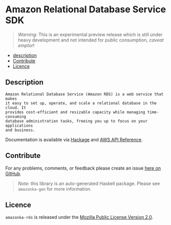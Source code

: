 # Amazon Relational Database Service SDK

> _Warning:_ This is an experimental preview release which is still under heavy development and not intended for public consumption, _caveat emptor_!

* [description](#description)
* [Contribute](#contribute)
* [Licence](#licence)

## Description

    Amazon Relational Database Service (Amazon RDS) is a web service that makes
    it easy to set up, operate, and scale a relational database in the cloud. It
    provides cost-efficient and resizable capacity while managing time-consuming
    database administration tasks, freeing you up to focus on your applications
    and business.

Documentation is available via [Hackage](http://hackage.haskell.org/package/amazonka-rds)
and [AWS API Reference](http://docs.aws.amazon.com/AmazonRDS/latest/APIReference/Welcome.html).


## Contribute

For any problems, comments, or feedback please create an issue [here on GitHub](https://github.com/brendanhay/amazonka/issues).

> _Note:_ this library is an auto-generated Haskell package. Please see `amazonka-gen` for more information.


## Licence

`amazonka-rds` is released under the [Mozilla Public License Version 2.0](http://www.mozilla.org/MPL/).
